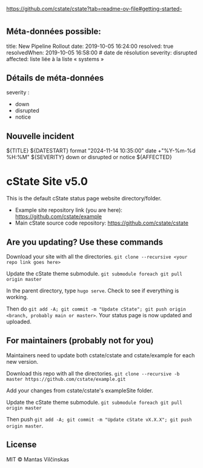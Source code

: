 https://github.com/cstate/cstate?tab=readme-ov-file#getting-started-

# 

## Méta-données possible:

title: New Pipeline Rollout
date: 2019-10-05 16:24:00 
resolved: true
resolvedWhen: 2019-10-05 16:58:00 # date de résolution
severity: disrupted
affected: liste liée à la liste « systems »

## Détails de méta-données

severity :
* down
* disrupted
* notice

## Nouvelle incident

${TITLE}
${DATESTART} format "2024-11-14 10:35:00" date  +"%Y-%m-%d %H:%M"
${SEVERITY} down or disrupted or notice
${AFFECTED}



# cState Site v5.0

This is the default cState status page website directory/folder.

* Example site repository link (you are here): https://github.com/cstate/example
* Main cState source code repository: https://github.com/cstate/cstate

## Are you updating? Use these commands

Download your site with all the directories. `git clone --recursive <your repo link goes here>`

Update the cState theme submodule. `git submodule foreach git pull origin master`

In the parent directory, type `hugo serve`. Check to see if everything is working.

Then do `git add -A; git commit -m "Update cState"; git push origin <branch, probably main or master>`. Your status page is now updated and uploaded.


## For maintainers (probably not for you)

Maintainers need to update both cstate/cstate and cstate/example for each new version.

Download this repo with all the directories. `git clone --recursive -b master https://github.com/cstate/example.git`

Add your changes from cstate/cstate's exampleSite folder.

Update the cState theme submodule. `git submodule foreach git pull origin master`

Then push `git add -A; git commit -m "Update cState vX.X.X"; git push origin master`.

## License

MIT © Mantas Vilčinskas



